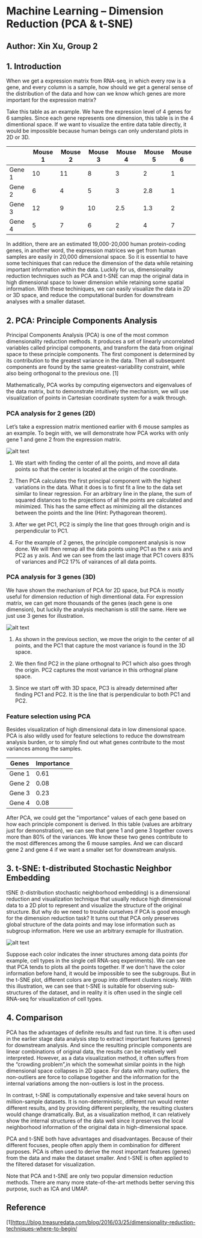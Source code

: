 # Machine Learning – Dimension Reduction (PCA & t-SNE)

## Author: Xin Xu, Group 2


## 1. Introduction
When we get a expression matrix from RNA-seq, in which every row is a gene, and every column is a sample, how should we get a general sense of the distribution of the data and how can we know which genes are more important for the expression matrix? 

Take this table as an example. We have the expression level of 4 genes for 6 samples. Since each gene represents one dimension, this table is in the 4 dimentional space. If we want to visualize the entire data table directly, it would be impossible because human beings can only understand plots in 2D or 3D. 

|      |Mouse 1|Mouse 2|Mouse 3|Mouse 4|Mouse 5|Mouse 6|
|------|-------|-------|-------|-------|-------|-------|
|Gene 1|  10   |  11   |   8   |   3   |   2   |   1   |
|Gene 2|  6    |   4   |   5   |   3   |  2.8  |    1  |
|Gene 3|  12   |   9   |   10  |   2.5 |   1.3 |  2    |
|Gene 4|   5   |   7   |    6  |   2   |     4 |   7   |

In addition, there are an estimated 19,000-20,000 human protein-coding genes, in another word, the expression matrices we get from human samples are easily in 20,000 dimensional space. So it is essential to have some techiniques that can reduce the dimension of the data while retaining important information within the data. Luckily for us, dimensionality reduction techniques such as PCA and t-SNE can map the original data in high dimensional space to lower dimension while retaining some spatial information. With these techiniques, we can easily visualize the data in 2D or 3D space, and reduce the computational burden for downstream analyses with a smaller dataset.


## 2. PCA: Principle Components Analysis

Principal Components Analysis (PCA) is one of the most common dimensionality reduction methods. It produces a set of linearly uncorrelated variables called principal components, and transform the data from original space to these principle components. The first component is determined by its contribution to the greatest variance in the data. Then all subsequent components are found by the same greatest-variability constraint, while also being orthogonal to the previous one. [1] 

Mathematically, PCA works by computing eigenvectors and eigenvalues of the data matrix, but to demonstrate intuitively the mechanism, we will use visualization of points in Cartesian coordinate system for a walk through.

### PCA analysis for 2 genes (2D)

Let’s take a expression matrix mentioned earlier with 6 mouse samples as an example. To begin with, we will demonstrate how PCA works with only gene 1 and gene 2 from the expression matrix. 
    
![alt text](pca_1.png)

1. We start with finding the center of all the points, and move all data points so that the center is located at the origin of the coordinate. 

2. Then PCA calculates the first principal component with the highest variations in the data. What it does is to first fit a line to the data set similar to linear regression. For an arbitrary line in the plane, the sum of squared distances to the projections of all the points are calculated and minimized. This has the same effect as minimizing all the distances between the points and the line (Hint: Pythagorean theorem).

3. After we get PC1, PC2 is simply the line that goes through origin and is perpendicular to PC1.

4. For the example of 2 genes, the principle component analysis is now done. We will then remap all the data points using PC1 as the x axis and PC2 as y axis. And we can see from the last image that PC1 covers 83% of variances and PC2 17% of vairances of all data points.


### PCA analysis for 3 genes (3D)

We have shown the mechanism of PCA for 2D space, but PCA is mostly useful for dimension reduction of high dimentional data. For expression matrix, we can get more thousands of the genes (each gene is one dimension), but luckily the analysis mechanism is still the same. Here we just use 3 genes for illustration.

![alt text](pca_2.png)

1. As shown in the previous section, we move the origin to the center of all points, and the PC1 that capture the most variance is found in the 3D space.

2. We then find PC2 in the plane orthognal to PC1 which also goes throgh the origin. PC2 captures the most variance in this orthognal plane space. 

3. Since we start off with 3D space, PC3 is already determined after finding PC1 and PC2. It is the line that is perpendicular to both PC1 and PC2.

### Feature selection using PCA

Besides visualization of high dimensional data in low dimensional space. PCA is also wildly used for feature selections to reduce the downstream analysis burden, or to simply find out what genes contribute to the most variances among the samples. 

| Genes|Importance|
|------|----------|
|Gene 1|  0.61    |
|Gene 2|  0.08    |  
|Gene 3|  0.23    | 
|Gene 4|  0.08    |  

After PCA, we could get the "importance" values of each gene based on how each principle component is derived. In this table (values are arbitrary just for demonstration), we can see that gene 1 and gene 3 together covers more than 80% of the variances. We know these two genes contribute to the most differences among the 6 mouse samples. And we can discard gene 2 and gene 4 if we want a smaller set for downstream analysis.


## 3. t-SNE: t-distributed Stochastic Neighbor Embedding

tSNE (t-distribution stochastic neighborhood embedding) is a dimensional reduction and visualization technique that usually reduce high dimensional data to a 2D plot to represent and visualize the structure of the original structure. But why do we need to trouble ourselves if PCA is good enough for the dimension reduction task? It turns out that PCA only preserves global structure of the data points and may lose information such as subgroup information. Here we use an arbitrary exmaple for illustration. 

![alt text](tsne_1.PNG)

Suppose each color indicates the inner structures among data points (for example, cell types in the single cell RNA-seq experiments). We can see that PCA tends to plots all the points together. If we don't have the color information before hand, it would be impossible to see the subgroups. But in the t-SNE plot, different colors are group into different clusters nicely. With this illustration, we can see that t-SNE is suitable for observing sub-structures of the dataset, and in reality it is often used in the single cell RNA-seq for visualization of cell types. 




## 4. Comparison

PCA has the advantages of definite results and fast run time. It is often used in the earlier stage data analysis step to extract important features (genes) for downstream analysis. And since the resulting principle components are linear combinations of original data, the results can be relatively well interpreted. However, as a data visualization method, it often suffers from the “crowding problem”,in which the somewhat similar points in the high dimensional space collapses in 2D space. For data with many outliers, the non-outliers are force to collapse together and the information for the internal variations among the non-outliers is lost in the process. 

In contrast, t-SNE is computationally expensive and take several hours on million-sample datasets. It is non-deterministic, different run would renter different results, and by providing different perplexity, the resulting clusters would change dramatically. But, as a visualization method, it can relatively show the internal structures of the data well since it preserves the local neighborhood information of the original data in high-dimensional space.

PCA and t-SNE both have advantages and disadvantages. Because of their different focuses, people often apply them in combination for different purposes. PCA is often used to derive the most important features (genes) from the data and make the dataset smaller. And t-SNE is often applied to the filtered dataset for visualization. 

Note that PCA and t-SNE are only two popular dimension reduction methods. There are many more state-of-the-art methods better serving this purpose, such as ICA and UMAP. 

## Reference
[1]https://blog.treasuredata.com/blog/2016/03/25/dimensionality-reduction-techniques-where-to-begin/

